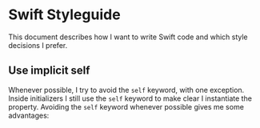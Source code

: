 # Swift Styleguide
This document describes how I want to write Swift code and which style decisions I prefer.

## Use implicit self
Whenever possible, I try to avoid the `self` keyword, with one exception. Inside initializers I still use the `self` keyword to make clear I instantiate the property.
Avoiding the `self` keyword whenever possible gives me some advantages:
